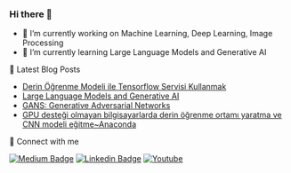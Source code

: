 ### Hi there 👋

- 🔭 I’m currently working on Machine Learning, Deep Learning, Image Processing
- 🌱 I’m currently learning Large Language Models and Generative AI

📕  Latest Blog Posts
* [Derin Öğrenme Modeli ile Tensorflow Servisi Kullanmak](https://medium.com/@ebrukirikkayis/derin-öğrenme-modelinde-tensorflow-servisi-kullanmak-c6c62a8d505e)
* [Large Language Models and Generative AI](https://medium.com/@ebrukirikkayis/large-language-models-and-generative-ai-c96767d23c71)
* [GANS: Generative Adversarial Networks](https://medium.com/@ebrukirikkayis/gans-generative-adversarial-networks-2061508de7fc)
* [GPU desteği olmayan bilgisayarlarda derin öğrenme ortamı yaratma ve CNN modeli eğitme~Anaconda](https://medium.com/@ebrukirikkayis/gpu-desteği-olmayan-bilgisayarlarda-derin-öğrenme-ortamı-yaratma-anaconda-ac793a6cfca2)

🔗  Connect with me

 [![Medium Badge](https://img.shields.io/badge/Medium-12100E?style=for-the-badge&logo=medium&logoColor=white)](https://medium.com/@ebrukirikkayis)
 [![Linkedin Badge](https://img.shields.io/badge/LinkedIn-0077B5?style=for-the-badge&logo=linkedin&logoColor=white)](https://www.linkedin.com/in/ebrukirikkayis)
 [![Youtube](https://img.shields.io/badge/YouTube-FF0000?style=for-the-badge&logo=youtube&logoColor=white)](https://www.youtube.com/channel/UCzpoIuPKcOcYMxfQtyOcwiQ)

